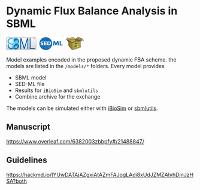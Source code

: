 # Dynamic Flux Balance Analysis in SBML
<a href="http://sbml.org" title="SBML"><img src="./docs/images/sbml.png" height="35"/></a>&nbsp;
<a href="http://sed-ml.org" title="SED-ML"><img src="./docs/images/sedml.png" height="35"/></a>&nbsp;
<a href="http://co.mbine.org/documents/archive" title="CombineArchive"><img src="./docs/images/omex.png" height="35"/></a>&nbsp;

Model examples encoded in the proposed dynamic FBA scheme. the models are listed in the `/models/*` folders. Every model provides
* SBML model
* SED-ML file 
* Results for `iBioSim` and `sbmlutils`
* Combine archive for the exchange

The models can be simulated either with [iBioSim](http://www.async.ece.utah.edu/ibiosim) or [sbmlutils](https://github.com/matthiaskoenig/sbmlutils/).

## Manuscript
https://www.overleaf.com/6382003zbbpfy#/21488847/

## Guidelines
https://hackmd.io/IYUwDATAjAZgxiAtAZmFAJogLAdi8xUdJZMZAIyhDjnJzHSA?both




